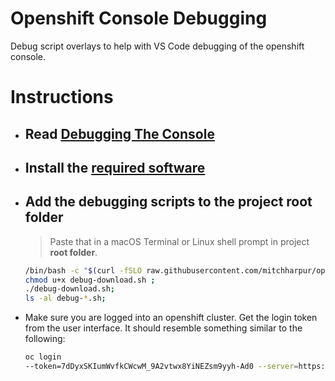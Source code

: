 # Openshift Console Debugging
Debug script overlays to help with VS Code debugging of the openshift console.


# Instructions
- ## Read [Debugging The Console](./docs/debugging/debugging-go.md)

- ## Install the [required software](install-requirements.md)
- ## Add the debugging scripts to the project root folder
  >Paste that in a macOS Terminal or Linux shell prompt in project **root folder**.
  ```sh
  /bin/bash -c "$(curl -fSLO raw.githubusercontent.com/mitchharpur/openshift-console-debugging/master/debug-download.sh)";
  chmod u+x debug-download.sh ; 
  ./debug-download.sh;
  ls -al debug-*.sh; 
  ```
  
- Make sure you are logged into an openshift cluster. Get the login token from the user interface. It should resemble something similar to the following:
  ```sh
  oc login 
  --token=7dDyxSKIumWvfkCWcwM_9A2vtwx8YiNEZsm9yyh-Ad0 --server=https://api.gitops2.devcluster.openshift.com:6443
  ```


